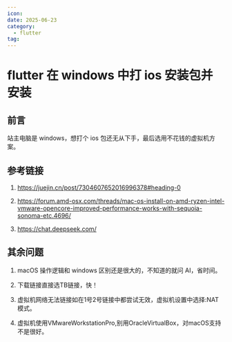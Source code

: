 ```yaml
---
icon:
date: 2025-06-23
category:
  - flutter
tag:
---
```


# flutter 在 windows 中打 ios 安装包并安装

## 前言

站主电脑是 windows，想打个 ios 包还无从下手，最后选用不花钱的虚拟机方案。

## 参考链接

1. https://juejin.cn/post/7304607652016996378#heading-0

2. https://forum.amd-osx.com/threads/mac-os-install-on-amd-ryzen-intel-vmware-opencore-improved-performance-works-with-sequoia-sonoma-etc.4696/

3. https://chat.deepseek.com/

## 其余问题

1. macOS 操作逻辑和 windows 区别还是很大的，不知道的就问 AI，省时间。

2. 下载链接直接选TB链接，快！

3. 虚拟机网络无法链接如在1号2号链接中都尝试无效，虚拟机设置中选择:NAT模式。

4. 虚拟机使用VMwareWorkstationPro,别用OracleVirtualBox，对macOS支持不是很好。

